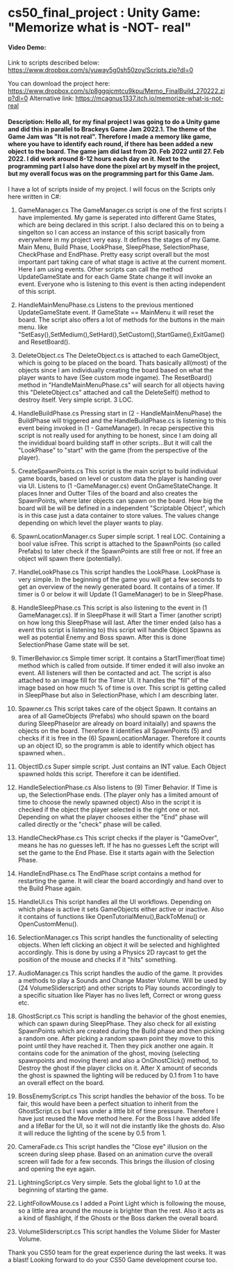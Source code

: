 # cs50_final_project : Unity Game: "Memorize what is -NOT- real"

#### Video Demo:  <URL HERE>
  
Link to scripts described below: https://www.dropbox.com/s/yuway5g0sh50zoy/Scripts.zip?dl=0

You can download the project here: https://www.dropbox.com/s/p8ggqjcmtcu9kpu/Memo_FinalBuild_270222.zip?dl=0
Alternative link: https://mcagnus1337.itch.io/memorize-what-is-not-real

#### Description: Hello all, for my final project I was going to do a Unity game and did this in parallel to Brackeys Game Jam 2022.1. The theme of the Game Jam was "It is not real". Therefore I made a memory like game, where you have to identify each round, if there has been added a new object to the board. The game jam did last from 20. Feb 2022 until 27. Feb 2022. I did work around 8-12 hours each day on it. Next to the programming part I also have done the pixel art by myself in the project, but my overall focus was on the programming part for this Game Jam.
  
I have a lot of scripts inside of my project. I will focus on the Scripts only here written in C#:
  
  1. GameManager.cs
  The GameManager.cs script is one of the first scripts I have implemented. My game is seperated into different Game States, which are being declared in this script. I also declared this on to being a singelton so I can access an instance of this script basically from everywhere in my project very easy. It defines the stages of my Game. Main Menu, Build Phase, LookPhase, SleepPhase, SelectionPhase, CheckPhase and EndPhase. Pretty easy script overall but the most important part taking care of what stage is active at the current moment. Here I am using events. Other scripts can call the method UpdateGameState and for each Game State change it will invoke an event. Everyone who is listening to this event is then acting independent of this script.
  
  2. HandleMainMenuPhase.cs
  Listens to the previous mentioned UpdateGameState event. If GameState == MainMenu it will reset the board. The script also offers a lot of methods for the buttons in the main menu. like "SetEasy(),SetMedium(),SetHard(),SetCustom(),StartGame(),ExitGame() and ResetBoard().
  
  3. DeleteObject.cs
The DeleteObject.cs is attached to each GameObject, which is going to be placed on the board. Thats basically all(most) of the objects since I am individually creating the board based on what the player wants to have (See custom mode ingame). The ResetBoard() method in "HandleMainMenuPhase.cs" will search for all objects having this "DeleteObject.cs" attached and call the DeleteSelf() method to destroy itself. Very simple script. 3 LOC.
  
  4. HandleBuildPhase.cs
Pressing start in (2 - HandleMainMenuPhase) the BuildPhase will triggered and the HandleBuildPhase.cs is listening to this event being invoked in (1 - GameManager).
In recap perspective this script is not really used for anything to be honest, since I am doing all the invididual board building staff in other scripts...But it will call the "LookPhase" to "start" with the game (from the perspective of the player).
  
  5. CreateSpawnPoints.cs
 This script is the main script to build individual game boards, based on level or custom data the player is handing over via UI. Listens to (1 -GameManager.cs) event OnGameStateChange.
  It places Inner and Outter Tiles of the board and also creates the SpawnPoints, where later objects can spawn on the board. How big the board will be will be defined in a independent "Scriptable Object", which is in this case just a data container to store values. The values change depending on which level the player wants to play.
  
  6. SpawnLocationManager.cs
  Super simple script. 1 real LOC. Containing a bool value isFree. This script is attached to the SpawnPoints (so called Prefabs) to later check if the SpawnPoints are still free or not. If free an object will spawn there (potentially).
  
  7. HandleLookPhase.cs
  This script handles the LookPhase. LookPhase is very simple. In the beginning of the game you will get a few seconds to get an overview of the newly generated board. It contains of a timer. If timer is 0 or below it will Update (1 GameManager) to be in SleepPhase.
  
  8. HandleSleepPhase.cs
  This script is also listening to the event in (1 GameManager.cs). If in SleepPhase it will Start a Timer (another script) on how long this SleepPhase will last.
  After the timer ended (also has a event this script is listening to) this script will handle Object Spawns as well as potential Enemy and Boss spawn.
  After this is done SelectionPhase Game state will be set.
  
  9. TimerBehavior.cs
  Simple timer script. It contains a StartTimer(float time) method which is called from outside. If timer ended it will also invoke an event. All listeners will then be contacted and act. The script is also attached to an image fill for the Timer UI. It handles the "fill" of the image based on how much % of time is over. This script is getting called in SleepPhase but also in SelectionPhase, which I am describing later.
  
  10. Spawner.cs
  This script takes care of the object Spawn. It contains an area of all GameObjects (Prefabs) who should spawn on the board during SleepPhase(or are already on board initaially) and spawns the objects on the board. Therefore it identifies all SpawnPoints (5) and checks if it is free in the (6) SpawnLocationManager. Therefore it counts up an object ID, so the programm is able to identify which object has spawned when..
  
  11. ObjectID.cs
  Super simple script. Just contains an INT value. Each Object spawned holds this script. Therefore it can be identified. 
  
  12. HandleSelectionPhase.cs
  Also listens to (9) Timer Behavior. If Time is up, the SelectionPhase ends. (The player only has a limited amount of time to choose the newly spawned object) Also in the script it is checked if the object the player selected is the right one or not. Depending on what the player chooses either the "End" phase will called directly or the "check" phase will be called.
  
  13. HandleCheckPhase.cs
 This script checks if the player is "GameOver", means he has no guesses left. If he has no guesses Left the script will set the game to the End Phase. Else it starts again with the Selection Phase.
  
  14. HandleEndPhase.cs
 The EndPhase script contains a method for restarting the game. It will clear the board accordingly and hand over to the Build Phase again.
  
  15. HandleUI.cs
  This script handles all the UI workflows. Depending on which phase is active it sets GameObjects either active or inactive. Also it contains of functions like OpenTutorialMenu(),BackToMenu() or OpenCustomMenu().
  
  16. SelectionManager.cs
  This script handles the functionality of selecting objects. When left clicking an object it will be selected and highlighted accordingly. This is done by using a Physics 2D raycast to get the position of the mouse and checks if it "hits" something.
  
  17. AudioManager.cs
  This script handles the audio of the game. It provides a methods to play a Sounds and Change Master Volume. Will be used by (24 VolumeSliderscript) and other scripts to Play sounds accordingly to a specific situation like Player has no lives left, Correct or wrong guess etc.
  
  18. GhostScript.cs
  This script is handling the behavior of the ghost enemies, which can spawn during SleepPhase. They also check for all existing SpawnPoints which are created during the Build phase and then picking a random one. After picking a random spawn point they move to this point until they have reached it. Then they pick another one again. It contains code for the animation of the ghost, moving (selecting spawnpoints and moving there) and also a OnGhostClick() method, to Destroy the ghost if the player clicks on it. After X amount of seconds the ghost is spawned the lighting will be reduced by 0.1 from 1 to have an overall effect on the board.
    
  19. BossEnemyScript.cs
  This script handles the behavior of the boss. To be fair, this would have been a perfect situation to inherit from the GhostScript.cs but I was under a little bit of time pressure. Therefore I have just reused the Move method here. For the Boss I have added life and a lifeBar for the UI, so it will not die instantly like the ghosts do. Also it will reduce the lighting of the scene by 0.5 from 1. 
  
  20. CameraFade.cs
  This script handles the "Close eye" illusion on the screen during sleep phase. Based on an animation curve the overall screen will fade for a few seconds. This brings the illusion of closing and opening the eye again.
  
  21. LightningScript.cs
  Very simple. Sets the global light to 1.0 at the beginning of starting the game.
  
  22. LightFollowMouse.cs
  I added a Point Light which is following the mouse, so a little area around the mouse is brighter than the rest. Also it acts as a kind of flashlight, if the Ghosts or the Boss darken the overall board.
  
  23. VolumeSliderscript.cs
  This script handles the Volume Slider for Master Volume.

  
  
 Thank you CS50 team for the great experience during the last weeks. It was a blast! Looking forward to do your CS50 Game development course too.
